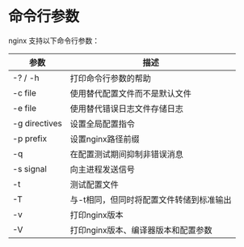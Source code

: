 # 命令行参数

nginx 支持以下命令行参数：

| 参数 | 描述 |
| --- | --- |
| -? / -h | 打印命令行参数的帮助 |
| -c file | 使用替代配置文件而不是默认文件 |
| -e file | 使用替代错误日志文件存储日志 |
| -g directives | 设置全局配置指令 |
| -p prefix | 设置nginx路径前缀 |
| -q | 在配置测试期间抑制非错误消息 |
| -s signal | 向主进程发送信号 |
| -t | 测试配置文件 |
| -T | 与-t相同，但同时将配置文件转储到标准输出 |
| -v | 打印nginx版本 |
| -V | 打印nginx版本、编译器版本和配置参数 |